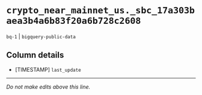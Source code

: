 # `crypto_near_mainnet_us._sbc_17a303baea3b4a6b83f20a6b728c2608`
`bq-1` | `bigquery-public-data`

## Column details
* [TIMESTAMP] `last_update`

-------------------------------------------------------------------------------
*Do not make edits above this line.*
